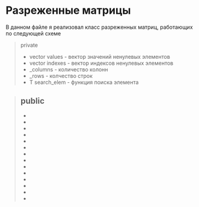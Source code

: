 # Разреженные матрицы
В данном файле я реализовал класс разреженных матриц, работающих по следующей схеме
> private 
>- vector values - вектор значений ненулевых элементов
>- vector indexes - вектор индексов ненулевых элементов
>- _columns - количество колонн
>- _rows - колчество строк
>- T search_elem - функция поиска элемента

> public 
>-
>-
>-
>-
>-
>-
>-
>-
>-
>-
>-
>-
>-
>-
>-
